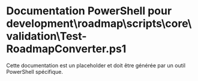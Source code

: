 # Documentation PowerShell pour development\roadmap\scripts\core\validation\Test-RoadmapConverter.ps1

Cette documentation est un placeholder et doit être générée par un outil PowerShell spécifique.
